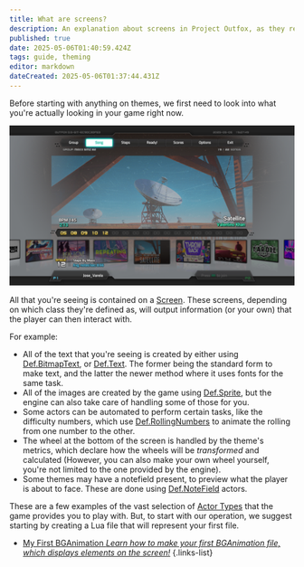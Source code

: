 ```yaml
---
title: What are screens?
description: An explanation about screens in Project Outfox, as they represent the container for every visual element for your theme. Part of the theming guide.
published: true
date: 2025-05-06T01:40:59.424Z
tags: guide, theming
editor: markdown
dateCreated: 2025-05-06T01:37:44.431Z
---
```


Before starting with anything on themes, we first need to look into what you're actually looking in your game right now. 

![screen-selectmusic-demo.png](/dev/theming/screen-selectmusic-demo.png)

All that you're seeing is contained on a [Screen](/en/dev/screens/Screen). These screens, depending on which class they're defined as, will output information (or your own) that the player can then interact with.

For example:
- All of the text that you're seeing is created by either using [Def.BitmapText](/en/dev/actors/actortypes/bitmaptext), or [Def.Text](/en/dev/actors/actortypes/text). The former being the standard form to make text, and the latter the newer method where it uses fonts for the same task.
- All of the images are created by the game using [Def.Sprite](/en/dev/actors/actortypes/sprite), but the engine can also take care of handling some of those for you.
- Some actors can be automated to perform certain tasks, like the difficulty numbers, which use [Def.RollingNumbers](/en/dev/actors/actortypes/rollingnumbers) to animate the rolling from one number to the other.
- The wheel at the bottom of the screen is handled by the theme's metrics, which declare how the wheels will be *transformed* and calculated (However, you can also make your own wheel yourself, you're not limited to the one provided by the engine).
- Some themes may have a notefield present, to preview what the player is about to face. These are done using [Def.NoteField](/en/dev/actors/actortypes/notefield) actors.

These are a few examples of the vast selection of [Actor Types](/en/dev/actors/actortypes) that the game provides you to play with. But, to start with our operation, we suggest starting by creating a Lua file that will represent your first file.

- [My First BGAnimation *Learn how to make your first BGAnimation file, which displays elements on the screen!*](/en/dev/theming/myfirstbga)
{.links-list}